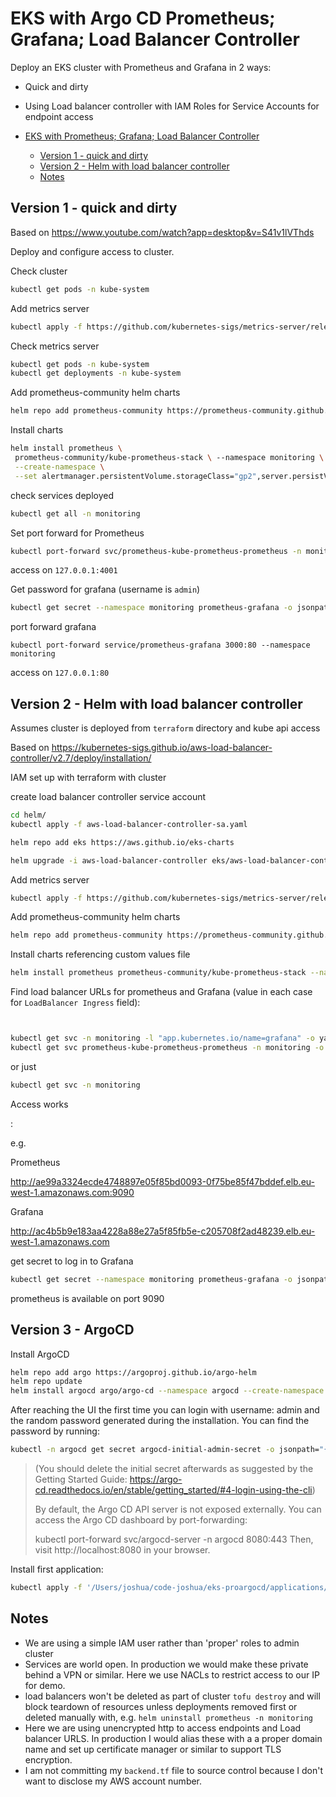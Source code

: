 
# EKS with Argo CD Prometheus; Grafana; Load Balancer Controller

Deploy an EKS cluster with Prometheus and Grafana in 2 ways:
- Quick and dirty
- Using Load balancer controller with IAM Roles for Service Accounts for endpoint access

- [EKS with Prometheus; Grafana; Load Balancer Controller](#eks-with-prometheus-grafana-load-balancer-controller)
  - [Version 1 - quick and dirty](#version-1---quick-and-dirty)
  - [Version 2 - Helm with load balancer controller](#version-2---helm-with-load-balancer-controller)
  - [Notes](#notes)

## Version 1 - quick and dirty

Based on https://www.youtube.com/watch?app=desktop&v=S41v1lVThds

Deploy and configure access to cluster.

Check cluster
```bash
kubectl get pods -n kube-system 
```
Add metrics server
```bash
kubectl apply -f https://github.com/kubernetes-sigs/metrics-server/releases/latest/download/components.yaml
```
Check metrics server
```bash
kubectl get pods -n kube-system 
kubectl get deployments -n kube-system 
```
Add prometheus-community helm charts
```bash
helm repo add prometheus-community https://prometheus-community.github.io/helm-charts
```
Install charts 
```bash
helm install prometheus \
 prometheus-community/kube-prometheus-stack \ --namespace monitoring \
 --create-namespace \
 --set alertmanager.persistentVolume.storageClass="gp2",server.persistVolume.storageClass="gp2"
```
check services deployed
```bash
kubectl get all -n monitoring 
```
Set port forward for Prometheus
```bash
kubectl port-forward svc/prometheus-kube-prometheus-prometheus -n monitoring 4001:9090
```
access on `127.0.0.1:4001`

Get password for grafana (username is `admin`)
```bash
kubectl get secret --namespace monitoring prometheus-grafana -o jsonpath="{.data.admin-password}" | base64 --decode; echo
```
port forward grafana 
```
kubectl port-forward service/prometheus-grafana 3000:80 --namespace monitoring
```
access on `127.0.0.1:80`

## Version 2 - Helm with load balancer controller

Assumes cluster is deployed from `terraform` directory and kube api access

Based on 
https://kubernetes-sigs.github.io/aws-load-balancer-controller/v2.7/deploy/installation/

IAM set up with terraform with cluster

create load balancer controller service account 

```bash
cd helm/
kubectl apply -f aws-load-balancer-controller-sa.yaml
```

```bash
helm repo add eks https://aws.github.io/eks-charts

helm upgrade -i aws-load-balancer-controller eks/aws-load-balancer-controller -n kube-system --set clusterName=personal-eks-workshop --set serviceAccount.create=false --set serviceAccount.name=aws-load-balancer-controller

```
Add metrics server
```bash
kubectl apply -f https://github.com/kubernetes-sigs/metrics-server/releases/latest/download/components.yaml
```
Add prometheus-community helm charts
```bash
helm repo add prometheus-community https://prometheus-community.github.io/helm-charts
```
Install charts referencing custom values file
```bash
helm install prometheus prometheus-community/kube-prometheus-stack --namespace monitoring --create-namespace --set alertmanager.persistentVolume.storageClass="gp2",server.persistVolume.storageClass="gp2" --values grafana-prometheus-custom-values.yaml
```

Find load balancer URLs for prometheus and Grafana (value in each case for `LoadBalancer Ingress` field):
```bash


kubectl get svc -n monitoring -l "app.kubernetes.io/name=grafana" -o yaml
kubectl get svc prometheus-kube-prometheus-prometheus -n monitoring -o yaml

```
or just
```bash
kubectl get svc -n monitoring 
```

Access works

<LoadBalancer Ingress>:<PORT>   

e.g.

Prometheus

http://ae99a3324ecde4748897e05f85bd0093-0f75be85f47bddef.elb.eu-west-1.amazonaws.com:9090

Grafana

http://ac4b5b9e183aa4228a88e27a5f85fb5e-c205708f2ad48239.elb.eu-west-1.amazonaws.com

get secret to log in to Grafana
```bash
kubectl get secret --namespace monitoring prometheus-grafana -o jsonpath="{.data.admin-password}" | base64 --decode; echo
```
prometheus is available on port 9090

## Version 3 - ArgoCD

Install ArgoCD
```bash
helm repo add argo https://argoproj.github.io/argo-helm
helm repo update
helm install argocd argo/argo-cd --namespace argocd --create-namespace

```

After reaching the UI the first time you can login with username: admin and the random password generated during the installation. You can find the password by running:
```bash
kubectl -n argocd get secret argocd-initial-admin-secret -o jsonpath="{.data.password}" | base64 -d
```
> (You should delete the initial secret afterwards as suggested by the Getting Started Guide: https://argo-cd.readthedocs.io/en/stable/getting_started/#4-login-using-the-cli)
> 
> By default, the Argo CD API server is not exposed externally. You can access the Argo CD dashboard by port-forwarding:
> 
> kubectl port-forward svc/argocd-server -n argocd 8080:443
> Then, visit http://localhost:8080 in your browser.

Install first application:
```bash
kubectl apply -f '/Users/joshua/code-joshua/eks-proargocd/applications/metrics-server.yaml'
```

## Notes

- We are using a simple IAM user rather than 'proper' roles to admin cluster 
- Services are world open. In production we would make these private behind a VPN or similar. Here we use NACLs to restrict access to our IP for demo.
- load balancers won't be deleted as part of cluster `tofu destroy` and will block teardown of resources unless deployments removed first or deleted manually with, e.g. `helm uninstall prometheus -n monitoring`
- Here we are using unencrypted http to access endpoints and Load balancer URLS. In production I would alias these with a a proper domain name and set up certificate manager or similar to support TLS encryption.
- I am not committing my `backend.tf` file to source control because I don't want to disclose my AWS account number.